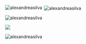 <p><img align="left" src="https://github-readme-stats.vercel.app/api/top-langs?username=alexandreasilva&langs_count=20&show_icons=true&locale=en&layout=compact" alt="alexandreasilva" /></p>
    
 <p>&nbsp;<img align="center" src="https://github-readme-stats.vercel.app/api?username=alexandreasilva&show_icons=true&locale=en" alt="alexandreasilva" /></p>
 
 <p><img align="center" src="https://github-readme-streak-stats.herokuapp.com/?user=alexandreasilva" alt="alexandreasilva" /></p>
<p><img align="center" src="https://github-profile-summary-cards.vercel.app/api/cards/profile-details?username=alexandreasilva&theme=github" /></p>
<p><img align="center" src="https://github-stats-alpha.vercel.app/api?username=alexandreasilva&bc=ebebeb&ic=0E8AD9" alt="alexandreasilva" /></p>
